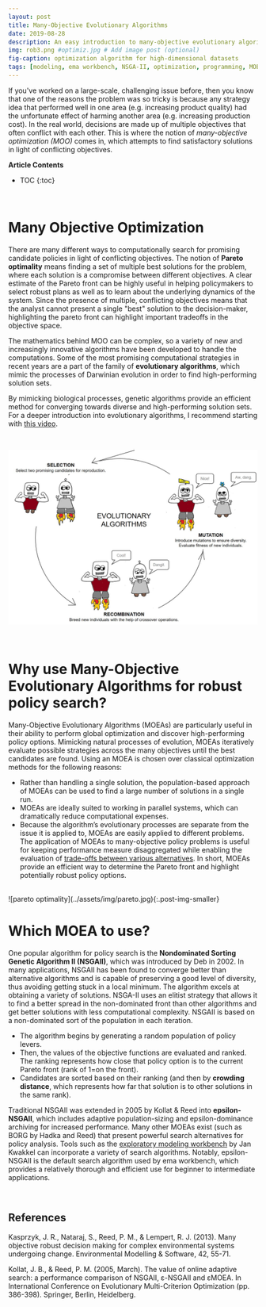 ```yaml
---
layout: post
title: Many-Objective Evolutionary Algorithms
date: 2019-08-28
description: An easy introduction to many-objective evolutionary algorithms and what they mean for policy analysis.
img: rob3.png #optimiz.jpg # Add image post (optional)
fig-caption: optimization algorithm for high-dimensional datasets
tags: [modeling, ema workbench, NSGA-II, optimization, programming, MOEA]
---
```

If you've worked on a large-scale, challenging issue before, then you know that one of the reasons the problem was so tricky is because any strategy idea that performed well in one area (e.g. increasing product quality) had the unfortunate effect of harming another area (e.g. increasing production cost). In the real world, decisions are made up of multiple objectives that often conflict with each other. This is where the notion of *many-objective optimization (MOO)* comes in, which attempts to find satisfactory solutions in light of conflicting objectives.

**Article Contents**
- TOC
{:toc}

<br>

# Many Objective Optimization
There are many different ways to computationally search for promising candidate policies in light of conflicting objectives. The notion of **Pareto optimality** means finding a set of multiple best solutions for the problem, where each solution is a compromise between different objectives. A clear estimate of the Pareto front can be highly useful in helping policymakers to select robust plans as well as to learn about the underlying dynamics of the system. Since the presence of multiple, conflicting objectives means that the analyst cannot present a single "best" solution to the decision-maker, highlighting the pareto front can highlight important tradeoffs in the objective space.

The mathematics behind MOO can be complex, so a variety of new and increasingly innovative algorithms have been developed to handle the computations. Some of the most promising computational strategies in recent years are a part of the family of **evolutionary algorithms**, which mimic the processes of Darwinian evolution in order to find high-performing solution sets.  

By mimicking biological processes, genetic algorithms provide an efficient method for converging towards diverse and high-performing solution sets. For a deeper introduction into evolutionary algorithms, I recommend starting with [this video](https://youtu.be/1i8muvzZkPw).

<br>

![multi objective evolutionary algorithm](../assets/img/rob2.jpg)

<br>


# Why use Many-Objective Evolutionary Algorithms for robust policy search?
Many-Objective Evolutionary Algorithms (MOEAs) are particularly useful in their ability to perform global optimization and discover high-performing policy options. Mimicking natural processes of evolution, MOEAs iteratively evaluate possible strategies across the many objectives until the best candidates are found. Using an MOEA is chosen over classical optimization methods for the following reasons:
* Rather than handling a single solution, the population-based approach of MOEAs can be used to find a large number of solutions in a single run.
* MOEAs are ideally suited to working in parallel systems, which can dramatically reduce computational expenses.
* Because the algorithm’s evolutionary processes are separate from the issue it is applied to, MOEAs are easily applied to different problems.
The application of MOEAs to many-objective policy problems is useful for keeping performance measure disaggregated while enabling the evaluation of [trade-offs between various alternatives](https://www.sciencedirect.com/science/article/pii/S1364815212003131). In short, MOEAs provide an efficient way to determine the Pareto front and highlight potentially robust policy options.

<br>
![pareto optimality](../assets/img/pareto.jpg){:.post-img-smaller}
<br>

# Which MOEA to use?
One popular algorithm for policy search is the **Nondominated Sorting Genetic Algorithm II (NSGAII)**, which was introduced by Deb in 2002. In many applications, NSGAII has been found to converge better than alternative algorithms and is capable of preserving a good level of diversity, thus avoiding getting stuck in a local minimum. The algorithm excels at obtaining a variety of solutions. NSGA-II uses an elitist strategy that allows it to find a better spread in the non-dominated front than other algorithms and get better solutions with less computational complexity. NSGAII is based on a non-dominated sort of the population in each iteration.

* The algorithm begins by generating a random population of policy levers.
* Then, the values of the objective functions are evaluated and ranked. The ranking represents how close that policy option is to the current Pareto front (rank of 1=on the front).
* Candidates are sorted based on their ranking (and then by **crowding distance**, which represents how far that solution is to other solutions in the same rank).

Traditional NSGAII was extended in 2005 by Kollat & Reed into **epsilon-NSGAII**, which includes adaptive population-sizing and epsilon-dominance archiving for increased performance. Many other MOEAs exist (such as BORG by Hadka and Reed) that present powerful search alternatives for policy analysis. Tools such as the [exploratory modeling workbench](https://github.com/quaquel/EMAworkbench) by Jan Kwakkel can incorporate a variety of search algorithms. Notably, epsilon-NSGAII is the default search algorithm used by ema workbench, which provides a relatively thorough and efficient use for beginner to intermediate applications.  

<!-- <br>
![multi objective optimization](../assets/img/optimiz.jpg){:.post-img-large}
<br> -->

<!-- ![Search](../assets/img/search.png) -->

<br>

## References
Kasprzyk, J. R., Nataraj, S., Reed, P. M., & Lempert, R. J. (2013). Many objective robust decision making for complex environmental systems undergoing change. Environmental Modelling & Software, 42, 55-71.

Kollat, J. B., & Reed, P. M. (2005, March). The value of online adaptive search: a performance comparison of NSGAII, ε-NSGAII and εMOEA. In International Conference on Evolutionary Multi-Criterion Optimization (pp. 386-398). Springer, Berlin, Heidelberg.
